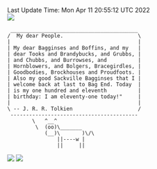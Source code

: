 Last Update Time: 
Mon Apr 11 20:55:12 UTC 2022
<br>![](https://img.shields.io/badge/%E5%A4%A7%E5%AE%B6-%E5%AE%89%E5%AE%89-green)<br>
```
 _________________________________________
/  My dear People.                        \
|                                         |
| My dear Bagginses and Boffins, and my   |
| dear Tooks and Brandybucks, and Grubbs, |
| and Chubbs, and Burrowses, and          |
| Hornblowers, and Bolgers, Bracegirdles, |
| Goodbodies, Brockhouses and Proudfoots. |
| Also my good Sackville Bagginses that I |
| welcome back at last to Bag End. Today  |
| is my one hundred and eleventh          |
| birthday: I am eleventy-one today!"     |
|                                         |
\ -- J. R. R. Tolkien                     /
 -----------------------------------------
        \   ^__^
         \  (oo)\_______
            (__)\       )\/\
                ||----w |
                ||     ||
```
![](https://github-readme-stats.vercel.app/api?username=chenlitw)
![](https://github-readme-stats.vercel.app/api/top-langs/?username=chenlitw)
